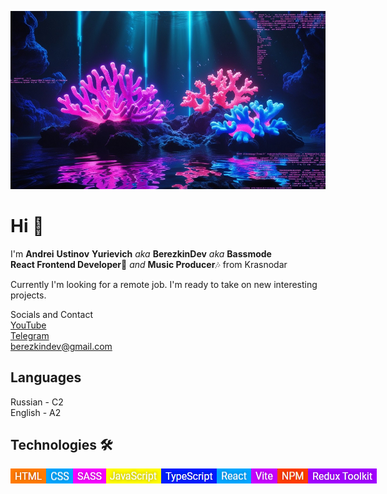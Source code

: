 <img src="https://github.com/BerezkinDev/assets/blob/main/banner.jpg?raw=true"/><br>

# Hi 👋

I'm **Andrei** **Ustinov** **Yurievich** *aka* **BerezkinDev** *aka* **Bassmode** <br>
**React Frontend Developer**🔮 *and* **Music Producer**🎶 from Krasnodar

Currently I'm looking for a remote job. I'm ready to take on new interesting projects.

Socials and Contact<br>
[YouTube](https://www.youtube.com/channel/UCAUipi1OKLKgy5jpGxSpxLA)<br>
[Telegram](https://t.me/SodaJeansParty)<br>
[berezkindev@gmail.com](mailto:berezkindev@gmail.com)

## Languages
Russian - C2<br>
English - A2

## Technologies 🛠
<div style="display: flex">
  <img src="https://github.com/BerezkinDev/assets/blob/main/HtmlICON.png?raw=true"/>
  <img src="https://github.com/BerezkinDev/assets/blob/main/CssICON.png?raw=true"/>
  <img src="https://github.com/BerezkinDev/assets/blob/main/SassICON.png?raw=true"/>
  <img src="https://github.com/BerezkinDev/assets/blob/main/JavaScriptICON.png?raw=true"/>
  <img src="https://github.com/BerezkinDev/assets/blob/main/TypeScriptICON.png?raw=true"/>
  <img src="https://github.com/BerezkinDev/assets/blob/main/ReactICON.png?raw=true"/>
  <img src="https://github.com/BerezkinDev/assets/blob/main/ViteICON.png?raw=true"/>
  <img src="https://github.com/BerezkinDev/assets/blob/main/NpmICON.png?raw=true"/>
  <img src="https://github.com/BerezkinDev/assets/blob/main/ReduxICON.png?raw=true"/>
</div>

